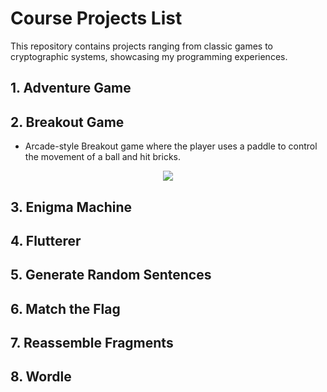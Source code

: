 # Course Projects List
This repository contains projects ranging from classic games to cryptographic systems, showcasing my programming experiences.
## 1. Adventure Game
## 2. Breakout Game
- Arcade-style Breakout game where the player uses a paddle to control the movement of a ball and hit bricks.
<p align="center"> 
<img src="breakout.png">
</p>  

## 3. Enigma Machine
## 4. Flutterer
## 5. Generate Random Sentences
## 6. Match the Flag
## 7. Reassemble Fragments
## 8. Wordle

